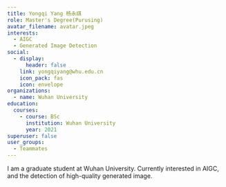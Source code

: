 ```yaml
---
title: Yongqi Yang 杨永祺
role: Master's Degree(Purusing)
avatar_filename: avatar.jpeg
interests:
  - AIGC
  - Generated Image Detection
social:
  - display:
      header: false
    link: yongqiyang@whu.edu.cn
    icon_pack: fas
    icon: envelope
organizations:
  - name: Wuhan University
education:
  courses:
    - course: BSc
      institution: Wuhan University
      year: 2021
superuser: false
user_groups:
  - Teammates
---
```

<!--StartFragment-->

I am a graduate student at Wuhan University. Currently interested in AIGC, and the detection of high-quality generated image.

<!--EndFragment-->